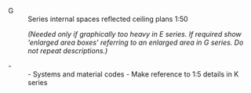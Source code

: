 <dl>

<dt id="building-components-dt-content">
<div markdown="1">
G
</div>
</dt>
<dd id="building-components-dd-content">
<div markdown="1">
<span class="transform-to-uppercase">
Series internal spaces reflected ceiling plans <span class="highlight-red">1:50</span>

_(Needed only if graphically too heavy in E series. If required show ‘enlarged area boxes’ referring to an enlarged area in G series. Do not repeat descriptions.)_
</div>
</dd>

<dt id="building-components-dt-content">
<div markdown="1">
-
</div>
</dt>
<dd id="building-components-dd-content">
<div markdown="1">
- Systems and material codes
- Make reference to <span class="highlight-red">1:5</span> details in K series
</div>
</dd>

</dl>